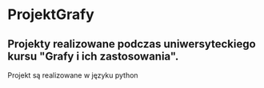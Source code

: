 # ProjektGrafy

## Projekty realizowane podczas uniwersyteckiego kursu "Grafy i ich zastosowania".

Projekt są realizowane w języku python

